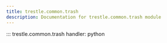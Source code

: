 ```yaml
---
title: trestle.common.trash
description: Documentation for trestle.common.trash module
---
```

::: trestle.common.trash
handler: python
